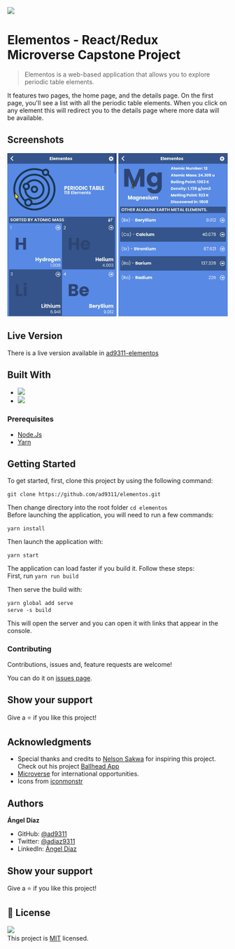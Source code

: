 ![](https://img.shields.io/badge/Microverse-blueviolet)

# Elementos - React/Redux Microverse Capstone Project

> Elementos is a web-based application that allows you to explore periodic table elements. 

It features two pages, the home page, and the details page. On the first page, you'll see a list with all the periodic table elements. When you click on any element this will redirect you to the details page where more data will be available.

## Screenshots
<img src="./misc-img/home.png" width=250>
<img src="./misc-img/details.png" width=250>

## Live Version

There is a live version available in [ad9311-elementos](ad9311-elementos.netlify.app)

## Built With

- ![](https://img.shields.io/badge/-JavaScript-yellow)
- ![](https://img.shields.io/badge/-React/Redux-purple)

### Prerequisites

- [Node.Js](https://nodejs.org/en/)
- [Yarn](https://classic.yarnpkg.com/en/docs/install/#debian-stable)

## Getting Started

To get started, first, clone this project by using the following command:

```
git clone https://github.com/ad9311/elementos.git
```

Then change directory into the root folder `cd elementos`</br>
Before launching the application, you will need to run a few commands:</br>

```
yarn install
```
Then launch the application with:</br>

```
yarn start
```

The application can load faster if you build it. Follow these steps:</br>
First, run `yarn run build`</br>

Then serve the build with:</br>

```
yarn global add serve
serve -s build
```

This will open the server and you can open it with links that appear in the console.

### Contributing

Contributions, issues and, feature requests are welcome!

You can do it on [issues page](https://github.com/ad9311/elementos/issues).

## Show your support

Give a ⭐️ if you like this project!

## Acknowledgments

- Special thanks and credits to [Nelson Sakwa](https://www.behance.net/sakwadesignstudio) for inspiring this project. Check out his project [Ballhead App](https://www.behance.net/gallery/31579789/Ballhead-App-(Free-PSDs))
- [Microverse](https://www.microverse.org/) for international opportunities.
- Icons from [iconmonstr](https://iconmonstr.com/)

## Authors

**Ángel Díaz**

- GitHub: [@ad9311](https://github.com/ad9311)
- Twitter: [@adiaz9311](https://twitter.com/adiaz9311)
- LinkedIn: [Ángel Díaz](https://www.linkedin.com/in/ad9311/)

## Show your support

Give a ⭐️ if you like this project!

## 📝 License

![](https://img.shields.io/badge/license-MIT-green)</br>
This project is [MIT](./LICENSE) licensed.
